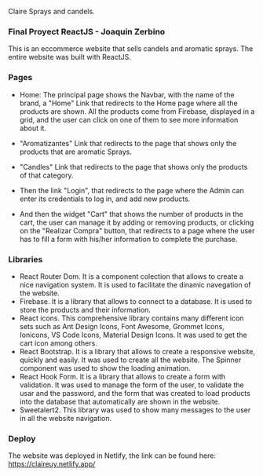 Claire Sprays and candels.

### Final Proyect ReactJS - Joaquin Zerbino

This is an eccommerce website that sells candels and aromatic sprays. The entire website was built with ReactJS.

### Pages

- Home: The principal page shows the Navbar, with the name of the brand, a "Home" Link that redirects to the Home page where all the products are shown. All the products come from Firebase, displayed in a grid, and the user can click on one of them to see more information about it.

- "Aromatizantes" Link that redirects to the page that shows only the products that are aromatic Sprays.
- "Candles" Link that redirects to the page that shows only the products of that category.
- Then the link "Login", that redirects to the page where the Admin can enter its credentials to log in, and add new products.
- And then the widget "Cart" that shows the number of products in the cart, the user can manage it by adding or removing products, or clicking on the "Realizar Compra" button, that redirects to a page where the user has to fill a form with his/her information to complete the purchase.

### Libraries

- React Router Dom. It is a component colection that allows to create a nice navigation system. It is used to facilitate the dinamic navegation of the website.
- Firebase. It is a library that allows to connect to a database. It is used to store the products and their information.
- React icons. This comprehensive library contains many different icon sets such as Ant Design Icons, Font Awesome, Grommet Icons, Ionicons, VS Code Icons, Material Design Icons. It was used to get the cart icon among others.
- React Bootstrap. It is a library that allows to create a responsive website, quickly and easily. It was used to create all the website. The Spinner component was used to show the loading animation.
- React Hook Form. It is a library that allows to create a form with validation. It was used to manage the form of the user, to validate the usar and the password, and the form that was created to load products into the database that automatically are shown in the website.
- Sweetalert2. This library was used to show many messages to the user in all the website navigation.

### Deploy

The website was deployed in Netlify, the link can be found here: https://claireuy.netlify.app/
